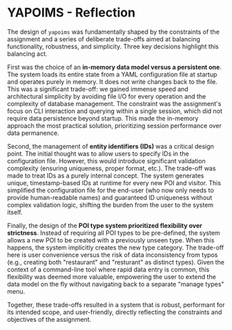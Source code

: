 # YAPOIMS  -  Reflection

The design of `yapoims` was fundamentally shaped by the constraints of the assignment and a series of deliberate trade-offs aimed at balancing functionality, robustness, and simplicity. Three key decisions highlight this balancing act.

First was the choice of an **in-memory data model versus a persistent one**. The system loads its entire state from a YAML configuration file at startup and operates purely in memory. It does not write changes back to the file. This was a significant trade-off: we gained immense speed and architectural simplicity by avoiding file I/O for every operation and the complexity of database management. The constraint was the assignment's focus on CLI interaction and querying within a single session, which did not require data persistence beyond startup. This made the in-memory approach the most practical solution, prioritizing session performance over data permanence.

Second, the management of **entity identifiers (IDs)** was a critical design point. The initial thought was to allow users to specify IDs in the configuration file. However, this would introduce significant validation complexity (ensuring uniqueness, proper format, etc.). The trade-off was made to treat IDs as a purely internal concept. The system generates unique, timestamp-based IDs at runtime for every new POI and visitor. This simplified the configuration file for the end-user (who now only needs to provide human-readable names) and guaranteed ID uniqueness without complex validation logic, shifting the burden from the user to the system itself.

Finally, the design of the **POI type system prioritized flexibility over strictness**. Instead of requiring all POI types to be pre-defined, the system allows a new POI to be created with a previously unseen type. When this happens, the system implicitly creates the new type category. The trade-off here is user convenience versus the risk of data inconsistency from typos (e.g., creating both "restaurant" and "resturant" as distinct types). Given the context of a command-line tool where rapid data entry is common, this flexibility was deemed more valuable, empowering the user to extend the data model on the fly without navigating back to a separate "manage types" menu.

Together, these trade-offs resulted in a system that is robust, performant for its intended scope, and user-friendly, directly reflecting the constraints and objectives of the assignment.